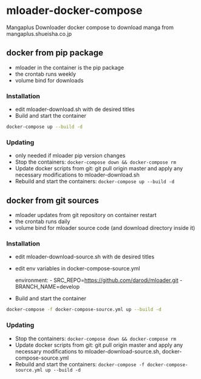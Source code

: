 # mloader-docker-compose
Mangaplus Downloader docker compose
to  download manga from mangaplus.shueisha.co.jp


## docker from pip package

* mloader in the container is the pip package
* the crontab runs weekly
* volume bind for downloads

### Installation

* edit mloader-download.sh with de desired titles
* Build and start the container

```bash
docker-compose up --build -d
```

### Updating
* only needed if mloader pip version changes
* Stop the containers: `docker-compose down && docker-compose rm`
* Update docker scripts from git: git pull origin master and apply any necessary modifications to mloader-download.sh
* Rebuild and start the containers: `docker-compose up --build -d`



## docker from git sources

* mloader updates from git repository on container restart
* the crontab runs daily
* volume bind for mloader source code (and download directory inside it)

### Installation
* edit mloader-download-source.sh with de desired titles
* edit env variables in docker-compose-source.yml


    environment:
      - SRC_REPO=https://github.com/darodi/mloader.git
      - BRANCH_NAME=develop

* Build and start the container

```bash
docker-compose -f docker-compose-source.yml up --build -d
```

### Updating
* Stop the containers: `docker-compose down && docker-compose rm`
* Update docker scripts from git: git pull origin master and apply any necessary modifications to mloader-download-source.sh, docker-compose-source.yml
* Rebuild and start the containers: `docker-compose -f docker-compose-source.yml up --build -d`
